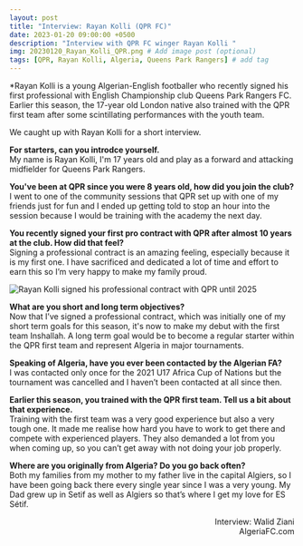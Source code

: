 ```yaml
---
layout: post
title: "Interview: Rayan Kolli (QPR FC)"
date: 2023-01-20 09:00:00 +0500
description: "Interview with QPR FC winger Rayan Kolli "
img: 20230120_Rayan_Kolli_QPR.png # Add image post (optional)
tags: [QPR, Rayan Kolli, Algeria, Queens Park Rangers] # add tag
---
```

*Rayan Kolli is a young Algerian-English footballer who recently signed his first professional with English Championship club Queens Park Rangers FC. Earlier this season, the 17-year old London native also trained with the QPR first team after some scintillating performances with the youth team.

We caught up with Rayan Kolli for a short interview.

**For starters, can you introdce yourself.**<br>
My name is Rayan Kolli, I'm 17 years old and play as a forward and attacking midfielder for Queens Park Rangers.

**You've been at QPR since you were 8 years old, how did you join the club?**<br>
I went to one of the community sessions that QPR set up with one of my friends just for fun and I ended up getting told to stop an hour into the session because I would be training with the academy the next day.

**You recently signed your first pro contract with QPR after almost 10 years at the club. How did that feel?**<br>
Signing a professional contract is an amazing feeling, especially because it is my first one. I have sacrificed and dedicated a lot of time and effort to earn this so I’m very happy to make my family proud.

![Rayan Kolli signed his professional contract with QPR until 2025](20230120_Rayan_Kolli_QPR1.png)

**What are you short and long term objectives?**<br>
Now that I’ve signed a professional contract, which was initially one of my short term goals for this season, it's now to make my debut with the first team Inshallah. A long term goal would be to become a regular starter within the QPR first team and represent Algeria in major tournaments.

**Speaking of Algeria, have you ever been contacted by the Algerian FA?**<br>
I was contacted only once for the 2021 U17 Africa Cup of Nations but the tournament was cancelled and I haven’t been contacted at all since then.

**Earlier this season, you trained with the QPR first team. Tell us a bit about that experience.**<br>
Training with the first team was a very good experience but also a very tough one. It made me realise how hard you have to work to get there and compete with experienced players. They also demanded a lot from you when coming up, so you can’t get away with not doing your job properly.

**Where are you originally from Algeria? Do you go back often?**<br>
Both my families from my mother to my father live in the capital Algiers, so I have been going back there every single year since I was a very young. My Dad grew up in Setif as well as Algiers so that’s where I get my love for ES Sétif.

<p style="text-align:right">Interview: Walid Ziani<br>AlgeriaFC.com</p>
